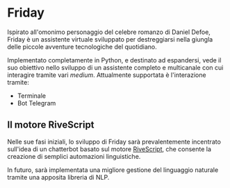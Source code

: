 # Friday

Ispirato all'omonimo personaggio del celebre romanzo di Daniel Defoe, Friday è un assistente virtuale sviluppato per destreggiarsi nella giungla delle piccole avventure tecnologiche del quotidiano.

Implementato completamente in Python, e destinato ad espandersi, vede il suo obiettivo nello sviluppo di un assistente completo e multicanale con cui interagire tramite vari *medium*. Attualmente supportata è l'interazione tramite:

- Terminale
- Bot Telegram

## Il motore RiveScript

Nelle sue fasi iniziali, lo sviluppo di Friday sarà prevalentemente incentrato sull'idea di un chatterbot basato sul motore [RiveScript](https://www.rivescript.com), che consente la creazione di semplici automazioni linguistiche.

In futuro, sarà implementata una migliore gestione del linguaggio naturale tramite una apposita libreria di NLP.